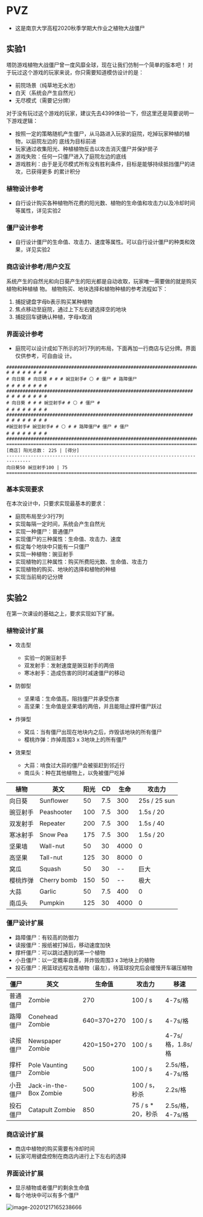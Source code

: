 # PVZ

+ 这是南京大学高程2020秋季学期大作业之植物大战僵尸

## 实验1

塔防游戏植物大战僵尸曾一度风靡全球，现在让我们仿制一个简单的版本吧！
对于玩过这个游戏的玩家来说，你只需要知道模仿设计的是：

+ 前院场景（纯草地无水池）
+ 白天（系统会产生自然光）
+ 无尽模式（需要记分牌）

对于没有玩过这个游戏的玩家，建议先去4399体验一下，但这里还是简要说明一下游戏逻辑：

+ 按照一定的策略随机产生僵尸，从马路进入玩家的庭院，吃掉玩家种植的植物，以庭院左边的
  底线为目标前进
+ 玩家通过收集阳光、种植植物反击以攻击消灭僵尸并保护房子
+ 游戏失败：任何一只僵尸进入了庭院左边的底线
+ 游戏胜利：由于是无尽模式所有没有胜利条件，目标是能够持续抵挡僵尸的进攻，已获得更多
  的累计积分

### 植物设计参考

+ 自行设计购买各种植物所花费的阳光数、植物的生命值和攻击力以及冷却时间等属性，详见实验2

### 僵尸设计参考

+ 自行设计僵尸的生命值、攻击力、速度等属性。可以自行设计僵尸的种类和效果，详见实验2

### 商店设计参考/用户交互

系统产生的自然光和向日葵产生的阳光都是自动收取，玩家唯一需要做的就是购买植物和种植植
物。
植物购买、地块选择和植物种植的参考流程如下：

1. 捕捉键盘字母b表示购买某种植物
2. 焦点移动至庭院，通过上下左右键选择空的地块
3. 捕捉回车键确认种植，字母x取消

### 界面设计参考

+ 庭院可以设计成如下所示的3行7列的布局，下面再加一行商店与记分牌。界面仅供参考，可自由设
  计。

```
###############################################################################
# # # # # # # #
# 向日葵 # 向日葵 # # # 豌豆射手# ⚪ # 僵尸 # 路障僵尸
# # # # # # # #
#####################################################################
# # # # # # # #
# 向日葵 # # # 豌豆射手# # ⚪ # 僵尸 #
# # # # # # # #
#####################################################################
# # # # # # # #
#豌豆射手# 豌豆射手# # ⚪ # # 路障僵尸# 僵尸 # 僵尸
# # # # # # # #
###############################################################################
===============================================================================
[商店] 阳光总数： 225 | [得分]
-------------------------------------------------------------------------------
向日葵50 豌豆射手100 | 75
===============================================================================
```

### 基本实现要求
在本次设计中，只要求实现最基本的要求：

+ 庭院布局至少3行7列
+ 实现每隔一定时间，系统会产生自然光
+ 实现一种僵尸：普通僵尸
+ 实现僵尸的三种属性：生命值、攻击力、速度
+ 假定每个地块中只能有一只僵尸
+ 实现一种植物：豌豆射手
+ 实现植物的三种属性：购买所费阳光数、生命值、攻击力
+ 实现植物的购买、地块的选择和植物的种植
+ 实现当前局的记分牌

## 实验2

在第一次课设的基础之上，要求实现如下扩展。

### 植物设计扩展

+ 攻击型

  + 实验一的豌豆射手
  + 双发射手：发射速度是豌豆射手的两倍
  + 寒冰射手：造成伤害的同时减速僵尸的移动

+ 防御型

  + 坚果墙：生命值高，阻挡僵尸并承受伤害
  + 高坚果：生命值是坚果墙的两倍，并且能阻止撑杆僵尸跃过

+ 炸弹型

  + 窝瓜：当有僵尸出现在地块内之后，炸毁该地块的所有僵尸
  + 樱桃炸弹：炸掉周围3 x 3地块上的所有僵尸

+ 效果型

  + 大蒜：啃食过大蒜的僵尸会被驱赶到邻近行
  + 南瓜头：种在其他植物上，以免被僵尸吃掉

  

| 植物     | 英文        | 阳光 | CD   | 生命 | 攻击力       |
| -------- | ----------- | ---- | ---- | ---- | ------------ |
| 向日葵   | Sunflower   | 50   | 7.5  | 300  | 25s / 25 sun |
| 豌豆射手 | Peashooter  | 100  | 7.5  | 300  | 1.5s / 20    |
| 双发射手 | Repeater    | 200  | 7.5  | 300  | 1.5s / 40    |
| 寒冰射手 | Snow  Pea   | 175  | 7.5  | 300  | 1.5s / 20    |
| 坚果墙   | Wall-nut    | 50   | 30   | 4000 | 0            |
| 高坚果   | Tall-nut    | 125  | 30   | 8000 | 0            |
| 窝瓜     | Squash      | 50   | 30   | --   | 巨大         |
| 樱桃炸弹 | Cherry bomb | 150  | 50   | --   | 极大         |
| 大蒜     | Garlic      | 50   | 7.5  | 400  | 0            |
| 南瓜头   | Pumpkin     | 125  | 30   | 4000 | 0            |

### 僵尸设计扩展

+ 路障僵尸：有较高的防御力
+ 读报僵尸：报纸被打掉后，移动速度加快
+ 撑杆僵尸：可以跳过遇到的第一个植物
+ 小丑僵尸：以一定概率自爆，并炸毁周围3 x 3地块上的植物
+ 投石僵尸：用篮球远程攻击植物（最左），待篮球投完后会缓慢开车碾压植物

| 僵尸     | 英文                   | 生命值      | 攻击力            | 移速             |
| -------- | ---------------------- | ----------- | ----------------- | ---------------- |
| 普通僵尸 | Zombie                 | 270         | 100 / s           | 4-7s/格          |
| 路障僵尸 | Conehead Zombie        | 640=370+270 | 100 / s           | 4-7s/格          |
| 读报僵尸 | Newspaper Zombie       | 420=150+270 | 100 / s           | 4-7s/格，1.8s/格 |
| 撑杆僵尸 | Pole Vaunting Zombie   | 500         | 100 / s           | 2.5s/格，4-7s/格 |
| 小丑僵尸 | Jack-in-the-Box Zombie | 500         | 100 / s，秒杀     | 2.2s/格          |
| 投石僵尸 | Catapult Zombie        | 850         | 75 / s * 20，秒杀 | 2.5s/格，4-7s/格 |

### 商店设计扩展

+ 商店中植物的购买需要有冷却时间
+ 玩家可用键盘控制在商店内进行上下左右的选择

### 界面设计扩展

+ 显示植物或者僵尸的剩余生命值
+ 每个地块中可以有多个僵尸



![image-20201217165238666](C:\Users\xy\AppData\Roaming\Typora\typora-user-images\image-20201217165238666.png)